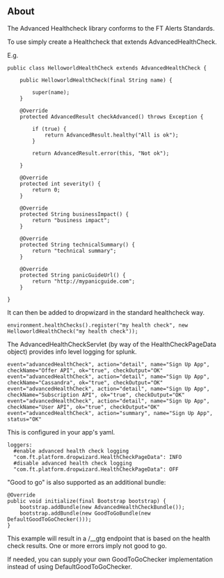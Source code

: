 About
-----

The Advanced Healthcheck library conforms to the FT Alerts Standards.

To use simply create a Healthcheck that extends AdvancedHealthCheck.

E.g.

    public class HelloworldHealthCheck extends AdvancedHealthCheck {
    
        public HelloworldHealthCheck(final String name) {
    
            super(name);
        }
    
        @Override
        protected AdvancedResult checkAdvanced() throws Exception {
    
            if (true) {
                return AdvancedResult.healthy("All is ok");
            }
    
            return AdvancedResult.error(this, "Not ok");
    
        }
    
        @Override
        protected int severity() {
            return 0;
        }
    
        @Override
        protected String businessImpact() {
            return "business impact";
        }
    
        @Override
        protected String technicalSummary() {
            return "technical summary";
        }
    
        @Override
        protected String panicGuideUrl() {
            return "http://mypanicguide.com";
        }
    
    }
    
It can then be added to dropwizard in the standard healthcheck way.

    environment.healthChecks().register("my health check", new HelloworldHealthCheck("my health check"));

The AdvancedHealthCheckServlet (by way of the HealthCheckPageData object) provides info level logging for splunk.

    event="advancedHealthCheck", action="detail", name="Sign Up App", checkName="Offer API", ok="true", checkOutput="OK"
    event="advancedHealthCheck", action="detail", name="Sign Up App", checkName="Cassandra", ok="true", checkOutput="OK"
    event="advancedHealthCheck", action="detail", name="Sign Up App", checkName="Subscription API", ok="true", checkOutput="OK"
    event="advancedHealthCheck", action="detail", name="Sign Up App", checkName="User API", ok="true", checkOutput="OK"
    event="advancedHealthCheck", action="summary", name="Sign Up App", status="OK"

This is configured in your app's yaml.

    loggers:
      #enable advanced health check logging
      "com.ft.platform.dropwizard.HealthCheckPageData": INFO
      #disable advanced health check logging
      "com.ft.platform.dropwizard.HealthCheckPageData": OFF

"Good to go" is also supported as an additional bundle:

    @Override
    public void initialize(final Bootstrap bootstrap) {
        bootstrap.addBundle(new AdvancedHealthCheckBundle());
        bootstrap.addBundle(new GoodToGoBundle(new DefaultGoodToGoChecker()));
    }

This example will result in a /\_\_gtg endpoint that is based on the health check results.  One or more errors imply not good to go.

If needed, you can supply your own GoodToGoChecker implementation instead of using DefaultGoodToGoChecker.

